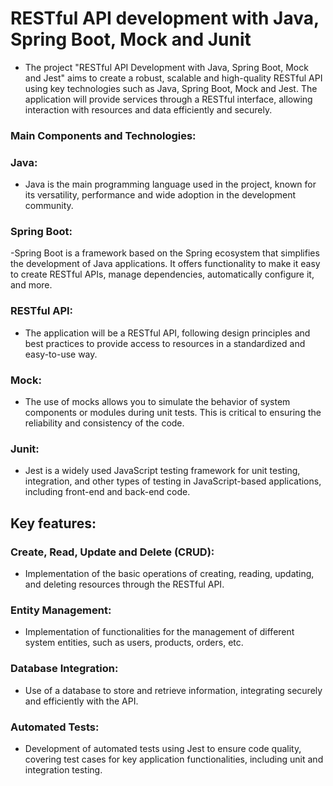 # RESTful API development with Java, Spring Boot, Mock and Junit

- The project "RESTful API Development with Java, Spring Boot, Mock and Jest" aims to create a robust, scalable and high-quality RESTful API using key technologies such as Java, Spring Boot, Mock and Jest. The application will provide services through a RESTful interface, allowing interaction with resources and data efficiently and securely.

### Main Components and Technologies:

### Java:

- Java is the main programming language used in the project, known for its versatility, performance and wide adoption in the development community.

### Spring Boot:

-Spring Boot is a framework based on the Spring ecosystem that simplifies the development of Java applications. It offers functionality to make it easy to create RESTful APIs, manage dependencies, automatically configure it, and more.

### RESTful API:

- The application will be a RESTful API, following design principles and best practices to provide access to resources in a standardized and easy-to-use way.

### Mock: 

-  The use of mocks allows you to simulate the behavior of system components or modules during unit tests. This is critical to ensuring the reliability and consistency of the code.

### Junit:

- Jest is a widely used JavaScript testing framework for unit testing, integration, and other types of testing in JavaScript-based applications, including front-end and back-end code.

## Key features:

### Create, Read, Update and Delete (CRUD):

- Implementation of the basic operations of creating, reading, updating, and deleting resources through the RESTful API.

### Entity Management:

- Implementation of functionalities for the management of different system entities, such as users, products, orders, etc.


### Database Integration:

- Use of a database to store and retrieve information, integrating securely and efficiently with the API.

### Automated Tests:

- Development of automated tests using Jest to ensure code quality, covering test cases for key application functionalities, including unit and integration testing.
